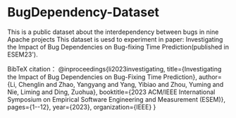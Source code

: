 # BugDependency-Dataset
This is a public dataset about the interdependency between bugs in nine Apache projects
This dataset is uesd to experiment in paper: Investigating the Impact of Bug Dependencies on
Bug-fixing Time Prediction(published in ESEM23').

BibTeX citation：
@inproceedings{li2023investigating,
  title={Investigating the Impact of Bug Dependencies on Bug-Fixing Time Prediction},
  author={Li, Chenglin and Zhao, Yangyang and Yang, Yibiao and Zhou, Yuming and Nie, Liming and Ding, Zuohua},
  booktitle={2023 ACM/IEEE International Symposium on Empirical Software Engineering and Measurement (ESEM)},
  pages={1--12},
  year={2023},
  organization={IEEE}
}
